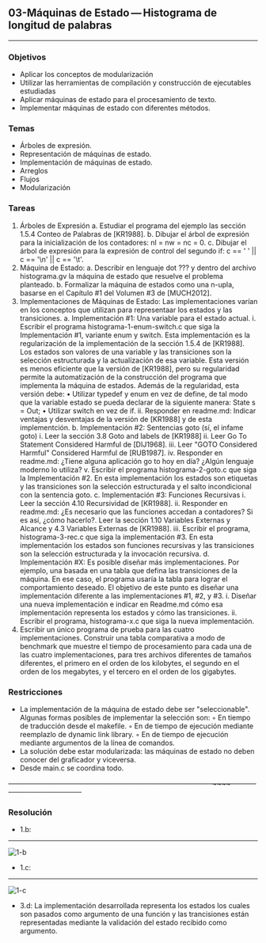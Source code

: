 ## 03-Máquinas de Estado — Histograma de longitud de palabras

------------


### Objetivos
- Aplicar los conceptos de modularización
- Utilizar las herramientas de compilación y construcción de ejecutables estudiadas
- Aplicar máquinas de estado para el procesamiento de texto.
- Implementar máquinas de estado con diferentes métodos.

### Temas
- Árboles de expresión.
- Representación de máquinas de estado.
- Implementación de máquinas de estado.
- Arreglos
- Flujos
- Modularización


### Tareas
1. Árboles de Expresión
a. Estudiar el programa del ejemplo las sección 1.5.4 Conteo de Palabras de [KR1988].
b. Dibujar el árbol de expresión para la inicialización de los contadores: 
nl = nw = nc = 0.
c. Dibujar el árbol de expresión para la expresión de control del segundo if:
c == ' ' || c == '\n' || c == '\t'.
2. Máquina de Estado:
a. Describir en lenguaje dot ??? y dentro del archivo histograma.gv la máquina de estado que resuelve el problema planteado.
b. Formalizar la máquina de estados como una n-upla, basarse en el Capítulo #1 del Volumen #3 de [MUCH2012].
3. Implementaciones de Máquinas de Estado:
Las implementaciones varían en los conceptos que utilizan para representaar los estados y las transiciones.
a. Implementación #1: Una variable para el estado actual.
i. Escribir el programa histograma-1-enum-switch.c que siga la
Implementación #1, variante enum y switch.
Esta implementación es la regularización de la implementación de la sección 1.5.4 de [KR1988]. Los estados son valores de una variable y las transiciones son la selección estructurada y la actualización de esa variable. Esta versión es menos eficiente que la versión de [KR1988], pero su regularidad permite la automatización de la construcción del programa que implementa la máquina de estados. Además de la regularidad, esta versión debe:
• Utilizar typedef y enum en vez de define, de tal modo que la
variable estado se pueda declarar de la siguiente manera: State s = Out;
• Utilizar switch en vez de if.
ii. Responder en readme.md: Indicar ventajas y desventajas de la versión de [KR1988] y de esta implementción.
b. Implementación #2: Sentencias goto (sí, el infame goto)
i. Leer la sección 3.8 Goto and labels de [KR1988]
ii. Leer Go To Statement Considered Harmful de [DIJ1968].
iii. Leer "GOTO Considered Harmful" Considered Harmful de [RUB1987].
iv. Responder en readme.md: ¿Tiene alguna aplicación go to hoy en día? ¿Algún lenguaje moderno lo utiliza?
v. Escribir el programa histograma-2-goto.c que siga la
Implementación #2. En esta implementación los estados son etiquetas y las transiciones son la selección estructurada y el salto incondicional con la sentencia goto.
c. Implementación #3: Funciones Recursivas
i. Leer la sección 4.10 Recursividad de [KR1988].
ii. Responder en readme.md: ¿Es necesario que las funciones accedan a contadores? Si es así, ¿cómo hacerlo?.
Leer la sección 1.10 Variables Externas y Alcance y 4.3 Variables Externas de [KR1988].
iii. Escribir el programa, histograma-3-rec.c que siga la implementación #3.
En esta implementación los estados son funciones recursivas y las transiciones son la selección estructurada y la invocación recursiva.
d. Implementación #X:
Es posible diseñar más implementaciones. Por ejemplo, una basada en una tabla que defina las transiciones de la máquina. En ese caso, el programa usaría la tabla para lograr el comportamiento deseado. El objetivo de este punto es diseñar una implementación diferente a las implementaciones #1, #2, y #3.
i. Diseñar una nueva implementación e indicar en Readme.md cómo esa
implementación representa los estados y cómo las transiciones.
ii. Escribir el programa, histograma-x.c que siga la nueva
implementación.
4. Escribir un único programa de prueba para las cuatro implementaciones.
Construir una tabla comparativa a modo de benchmark que muestre el tiempo de procesamiento para cada una de las cuatro implementaciones, para tres archivos diferentes de tamaños diferentes, el primero en el orden de los kilobytes, el
segundo en el orden de los megabytes, y el tercero en el orden de los gigabytes.


### Restricciones
- La implementación de la máquina de estado debe ser "seleccionable".
Algunas formas posibles de implementar la selección son:
◦ En tiempo de traducción desde el makefile.
◦ En de tiempo de ejecución mediante reemplazlo de dynamic link library.
◦ En de tiempo de ejecución mediante argumentos de la línea de comandos.
- La solución debe estar modularizada: las máquinas de estado no deben
conocer del graficador y viceversa.
- Desde main.c se coordina todo.



~~----------------------------------------------------------------~~~~-------------------------------~~


### Resolución
 - 1.b:
------------
![1-b](https://user-images.githubusercontent.com/63465251/125211810-77966100-e27f-11eb-966a-4d2da9502852.jpeg)
 - 1.c:
------------
 ![1-c](https://user-images.githubusercontent.com/63465251/125211957-7ade1c80-e280-11eb-8438-6e033f6a7fac.jpeg)
 
 
 - 3.d:
 La implementación desarrollada representa los estados los cuales son pasados como argumento de una función y las trancisiones están representadas mediante la validación del estado recibido como argumento.
